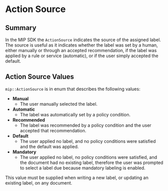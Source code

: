 # Action Source

## Summary 

In the MIP SDK the `ActionSource` indicates the source of the assigned label. The source is useful as it indicates whether the label was set by a human, either manually or through an accepted recommendation, if the label was applied by a rule or service (automatic), or if the user simply accepted the default.

## Action Source Values

`mip::ActionSource` is in enum that describes the following values:

- **Manual**
  - The user manually selected the label.
- **Automatic**
  - The label was automatically set by a policy condition.
- **Recommended**
  - The label was recommended by a policy condition and the user accepted that recommendation.
- **Default**
  - The user applied no label, and no policy conditions were satisfied and the default was applied.
- **Mandatory**
  - The user applied no label, no policy conditions were satisfied, and the document had no existing label, therefore the user was prompted to select a label due because mandatory labeling is enabled.

This value must be supplied when writing a new label, or updating an existing label, on any document.